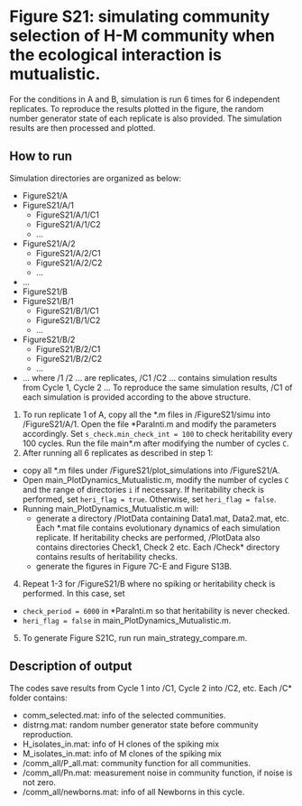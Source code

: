 # Figure S21: simulating community selection of H-M community when the ecological interaction is mutualistic.
For the conditions in A and B, simulation is run 6 times for 6 independent replicates. To reproduce the results plotted in the figure, the random number generator state of each replicate is also provided. The simulation results are then processed and plotted.
## How to run
Simulation directories are organized as below:
* FigureS21/A
 *  FigureS21/A/1
     * FigureS21/A/1/C1
     * FigureS21/A/1/C2
     * ...
 *  FigureS21/A/2
     * FigureS21/A/2/C1
     * FigureS21/A/2/C2
     * ...
 * ...
* FigureS21/B
 *  FigureS21/B/1
     * FigureS21/B/1/C1
     * FigureS21/B/1/C2
     * ...
 *  FigureS21/B/2
     * FigureS21/B/2/C1
     * FigureS21/B/2/C2
     * ...
 * ...
where  /1 /2 ... are replicates, /C1 /C2 ... contains simulation results from Cycle 1, Cycle 2 ... To reproduce the same simulation results, /C1 of each simulation is provided according to the above structure.
1. To run replicate 1 of A, copy all the \*.m files in /FigureS21/simu into /FigureS21/A/1. Open the file \*ParaInti.m and modify the parameters accordingly. Set `s_check.min_check_int = 100` to check heritability every 100 cycles. Run the file main\*.m after modifying the number of cycles `C`.
2. After running all 6 replicates as described in step 1:
 * copy all \*.m files under /FigureS21/plot_simulations into /FigureS21/A.
 * Open main_PlotDynamics_Mutualistic.m, modify the number of cycles `C` and the range of directories `i` if necessary. If heritability check is performed, set `heri_flag = true`. Otherwise, set `heri_flag = false`.
 * Running main_PlotDynamics_Mutualistic.m will:
    * generate a directory /PlotData containing Data1.mat, Data2.mat, etc. Each \*.mat file contains evolutionary dynamics of each simulation replicate. If heritability checks are performed, /PlotData also contains directories Check1, Check 2 etc. Each /Check* directory contains results of heritability checks.
    * generate the figures in Figure 7C-E and Figure S13B.
4. Repeat 1-3 for /FigureS21/B where no spiking or heritability check is performed. In this case, set
 * `check_period = 6000` in \*ParaInti.m so that heritability is never checked.
 * `heri_flag = false` in main_PlotDynamics_Mutualistic.m.
5. To generate Figure S21C, run run main_strategy_compare.m.
## Description of output
 The codes save results from Cycle 1 into /C1, Cycle 2 into /C2, etc. Each /C\* folder contains:
 * comm_selected.mat: info of the selected communities.
 * distrng.mat: random number generator state before community reproduction.
 * H_isolates_in.mat: info of H clones of the spiking mix
 * M_isolates_in.mat: info of M clones of the spiking mix
 * /comm_all/P_all.mat: community function for all communities.
 * /comm_all/Pn.mat: measurement noise in community function, if noise is not zero.
 * /comm_all/newborns.mat: info of all Newborns in this cycle.  
